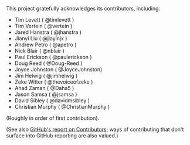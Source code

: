 This project gratefully acknowledges its contributors, including:

+ Tim Levett ( @timlevett )
+ Tim Vertein ( @vertein )
+ Jared Hanstra ( @jhanstra )
+ Jianyi Liu ( @jiayinjx )
+ Andrew Petro ( @apetro )
+ Nick Blair ( @nblair )
+ Paul Erickson ( @paulerickson )
+ Doug Reed ( @Doug-Reed )
+ Joyce Johnston ( @JoyceJohnston)
+ Jim Helwig ( @jimhelwig )
+ Zeke Witter ( @thevoiceofzeke )
+ Ahad Zaman ( @Daha5 )
+ Jason Samsa ( @jsamsa )
+ David Sibley ( @davidmsibley )
+ Christian Murphy ( @ChristianMurphy )

(Roughly in order of first contribution).

(See also [GitHub's report on Contributors][]; ways of contributing that don't surface into GitHub reporting are also valued.)

[GitHub's report on Contributors]: https://github.com/uPortal-Project/uportal-app-framework/graphs/contributors

